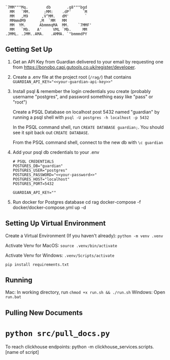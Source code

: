 ```
`7MM"""Mq.        db       .g8"""bgd  
  MM   `MM.      ;MM:    .dP'     `M  
  MM   ,M9      ,V^MM.   dM'       `  
  MMmmdM9      ,M  `MM   MM           
  MM  YM.      AbmmmqMA  MM.    `7MMF'
  MM   `Mb.   A'     VML `Mb.     MM  
.JMML. .JMM..AMA.   .AMMA. `"bmmmdPY  
```

Getting Set Up
---
1. Get an API Key from Guardian delivered to your email by requesting one from https://bonobo.capi.gutools.co.uk/register/developer.

2. Create a .env file at the project root (`/rag/`) that contains `GUARDIAN_API_KEY="<<your-guardian-api-key>>"`

3. Install psql & remember the login credentials you create (probably username "postgres", and password something easy like "pass" or "root") 

    Create a PSQL Database on localhost post 5432 named "guardian" by running a psql shell with `psql -U postgres -h localhost -p 5432` 

    In the PSQL command shell, run `CREATE DATABASE guardian;`. You should see it spit back out `CREATE DATABASE`. 

    From the PSQL command shell, connect to the new db with `\c guardian`

4. Add your psql db credentials to your .env
      ```
      # PSQL CREDENTIALS
      POSTGRES_DB="guardian"
      POSTGRES_USER="postgres"
      POSTGRES_PASSWORD="<<your-password>>"
      POSTGRES_HOST="localhost"
      POSTGRES_PORT=5432
      
      GUARDIAN_API_KEY=""
      ```
5. Run docker for Postgres database
    cd rag 
    docker-compose -f docker/docker-compose.yml up -d


Setting Up Virtual Environment
--
Create a Virtual Environment (If you haven't already): `python -m venv .venv`

Activate Venv for MacOS: `source .venv/bin/activate`

Activate Venv for Windows: `.venv/Scripts/activate`

`pip install requirements.txt`

Running
--
Mac: In working directory, run `chmod +x run.sh && ./run.sh`
Windows: Open `run.bat`

Pulling New Documents
--
`python src/pull_docs.py`
=======

To reach clickhouse endpoints:
python -m clickhouse_services.scripts.[name of script]
